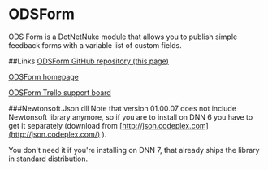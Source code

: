 ODSForm
============

ODS Form is a DotNetNuke module that allows you to publish simple feedback forms with a variable list of custom fields.

##Links
[ODSForm GitHub repository (this page)](https://github.com/trapias/ODSForm/)

[ODSForm homepage](http://trapias.github.io/dnn/odsform/)

[ODSForm Trello support board](https://trello.com/b/vZuoVDnV/ods-form)


###Newtonsoft.Json.dll
Note that version 01.00.07 does not include Newtonsoft library anymore, so if you are to install on DNN 6 you have to get it separately (download from [http://json.codeplex.com](http://json.codeplex.com/) ).

You don't need it if you're installing on DNN 7, that already ships the library in standard distribution.

